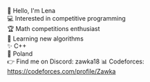 👋 Hello, I'm Lena  
💻 Interested in competitive programming  
🏆 Math competitions enthusiast  
🚀 Learning new algorithms  
✨ C++  
📌 Poland  
👉 Find me on Discord: zawka18
📊 Codeforces: https://codeforces.com/profile/Zawka

